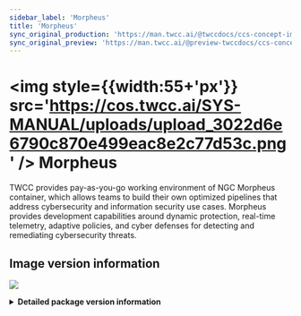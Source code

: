 ```yaml
---
sidebar_label: 'Morpheus'
title: 'Morpheus'
sync_original_production: 'https://man.twcc.ai/@twccdocs/ccs-concept-image-main-en'
sync_original_preview: 'https://man.twcc.ai/@preview-twccdocs/ccs-concept-image-main-en'
---
```



# <img style={{width:55+'px'}} src='https://cos.twcc.ai/SYS-MANUAL/uploads/upload_3022d6e6790c870e499eac8e2c77d53c.png' /> Morpheus 

TWCC provides pay-as-you-go working environment of NGC Morpheus container, which allows teams to build their own optimized pipelines that address cybersecurity and information security use cases. Morpheus provides development capabilities around dynamic protection, real-time telemetry, adaptive policies, and cyber defenses for detecting and remediating cybersecurity threats.

## <i class="fa fa-sticky-note" aria-hidden="true"></i> <span class="ccsimglist">Image version information</span> 

![](https://cos.twcc.ai/SYS-MANUAL/uploads/upload_795de865c9b5973e4730f207f8d822f2.png)




<details class="docspoiler">

<summary><b>Detailed package version information</b></summary>

- [NGC Morpheus](https://catalog.ngc.nvidia.com/orgs/nvidia/teams/morpheus/collections/morpheus_) 

</details>
